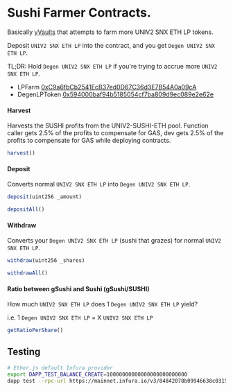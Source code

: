 # Sushi Farmer Contracts.

Basically [yVaults](https://github.com/iearn-finance/vaults/blob/master/contracts/yVault.sol) that attempts to farm more UNIV2 SNX ETH LP tokens.

Deposit `UNIV2 SNX ETH LP` into the contract, and you get `Degen UNIV2 SNX ETH LP`.

TL;DR: Hold `Degen UNIV2 SNX ETH LP` if you're trying to accrue more `UNIV2 SNX ETH LP`.

- LPFarm [0xC9a6fbCb2541EcB37ed0D67C36d3E7B54A0a09cA](https://etherscan.io/address/0xC9a6fbCb2541EcB37ed0D67C36d3E7B54A0a09cA)
- DegenLPToken [0x594000baf94b5185054cf7ba809d9ec089e2e62e](https://etherscan.io/address/0x594000baf94b5185054cf7ba809d9ec089e2e62e)


#### Harvest

 Harvests the SUSHI profits from the UNIV2-SUSHI-ETH pool. Function caller gets 2.5% of the profits to compensate for GAS, dev gets 2.5% of the profits to compensate for GAS while deploying contracts.

```javascript
harvest()
```

#### Deposit

Converts normal `UNIV2 SNX ETH LP` into `Degen UNIV2 SNX ETH LP`.

```javascript
deposit(uint256 _amount)
```

```javascript
depositAll()
```

#### Withdraw

Converts your `Degen UNIV2 SNX ETH LP` (sushi that grazes) for normal `UNIV2 SNX ETH LP`.

```javascript
withdraw(uint256 _shares)
```

```javascript
withdrawAll()
```

#### Ratio between gSushi and Sushi (gSushi/SUSHI)

How much `UNIV2 SNX ETH LP` does 1 `Degen UNIV2 SNX ETH LP` yield?

i.e. 1 `Degen UNIV2 SNX ETH LP` = X `UNIV2 SNX ETH LP`

```javascript
getRatioPerShare()
```

## Testing

```bash
# Ether.js default Infura provider
export DAPP_TEST_BALANCE_CREATE=10000000000000000000000000
dapp test --rpc-url https://mainnet.infura.io/v3/84842078b09946638c03157f83405213
```
